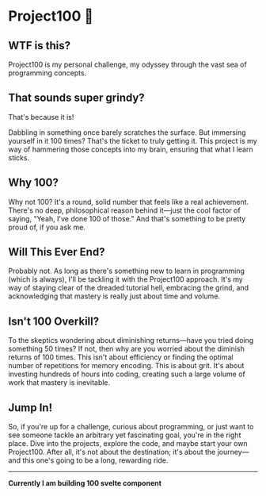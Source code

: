 # Project100 🚀

## WTF is this?
Project100 is my personal challenge, my odyssey through the vast sea of programming concepts. 

## That sounds super grindy? 
That's because it is!

Dabbling in something once barely scratches the surface. But immersing yourself in it 100 times? That's the ticket to truly getting it. This project is my way of hammering those concepts into my brain, ensuring that what I learn sticks.

## Why 100?
Why not 100? It's a round, solid number that feels like a real achievement. There's no deep, philosophical reason behind it—just the cool factor of saying, "Yeah, I've done 100 of those." And that's something to be pretty proud of, if you ask me.

## Will This Ever End?
Probably not. As long as there's something new to learn in programming (which is always), I'll be tackling it with the Project100 approach. It's my way of staying clear of the dreaded tutorial hell, embracing the grind, and acknowledging that mastery is really just about time and volume.

## Isn't 100 Overkill?
To the skeptics wondering about diminishing returns—have you tried doing something 50 times? If not, then why are you worried about the diminish returns of 100 times. This isn't about efficiency or finding the optimal number of repetitions for memory encoding. This is about grit. It's about investing hundreds of hours into coding, creating such a large volume of work that mastery is inevitable.

## Jump In!
So, if you're up for a challenge, curious about programming, or just want to see someone tackle an arbitrary yet fascinating goal, you're in the right place. Dive into the projects, explore the code, and maybe start your own Project100. After all, it's not about the destination; it's about the journey—and this one's going to be a long, rewarding ride.

---

**Currently I am building 100 svelte component**


